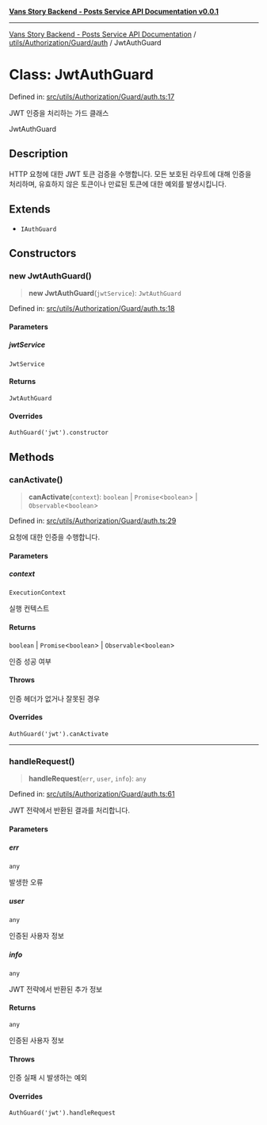 [**Vans Story Backend - Posts Service API Documentation v0.0.1**](README.md)

***

[Vans Story Backend - Posts Service API Documentation](modules.md) / [utils/Authorization/Guard/auth](utils\Authorization\Guard\auth\README.md) / JwtAuthGuard

# Class: JwtAuthGuard

Defined in: [src/utils/Authorization/Guard/auth.ts:17](https://github.com/JONGHYUNVAN/vans_story_be_post/blob/30670f9b5f4ff4f94181bc9d1b844416ab74ddc8/src/utils/Authorization/Guard/auth.ts#L17)

JWT 인증을 처리하는 가드 클래스

 JwtAuthGuard

## Description

HTTP 요청에 대한 JWT 토큰 검증을 수행합니다.
모든 보호된 라우트에 대해 인증을 처리하며, 
유효하지 않은 토큰이나 만료된 토큰에 대한 예외를 발생시킵니다.

## Extends

- `IAuthGuard`

## Constructors

### new JwtAuthGuard()

> **new JwtAuthGuard**(`jwtService`): `JwtAuthGuard`

Defined in: [src/utils/Authorization/Guard/auth.ts:18](https://github.com/JONGHYUNVAN/vans_story_be_post/blob/30670f9b5f4ff4f94181bc9d1b844416ab74ddc8/src/utils/Authorization/Guard/auth.ts#L18)

#### Parameters

##### jwtService

`JwtService`

#### Returns

`JwtAuthGuard`

#### Overrides

`AuthGuard('jwt').constructor`

## Methods

### canActivate()

> **canActivate**(`context`): `boolean` \| `Promise`\<`boolean`\> \| `Observable`\<`boolean`\>

Defined in: [src/utils/Authorization/Guard/auth.ts:29](https://github.com/JONGHYUNVAN/vans_story_be_post/blob/30670f9b5f4ff4f94181bc9d1b844416ab74ddc8/src/utils/Authorization/Guard/auth.ts#L29)

요청에 대한 인증을 수행합니다.

#### Parameters

##### context

`ExecutionContext`

실행 컨텍스트

#### Returns

`boolean` \| `Promise`\<`boolean`\> \| `Observable`\<`boolean`\>

인증 성공 여부

#### Throws

인증 헤더가 없거나 잘못된 경우

#### Overrides

`AuthGuard('jwt').canActivate`

***

### handleRequest()

> **handleRequest**(`err`, `user`, `info`): `any`

Defined in: [src/utils/Authorization/Guard/auth.ts:61](https://github.com/JONGHYUNVAN/vans_story_be_post/blob/30670f9b5f4ff4f94181bc9d1b844416ab74ddc8/src/utils/Authorization/Guard/auth.ts#L61)

JWT 전략에서 반환된 결과를 처리합니다.

#### Parameters

##### err

`any`

발생한 오류

##### user

`any`

인증된 사용자 정보

##### info

`any`

JWT 전략에서 반환된 추가 정보

#### Returns

`any`

인증된 사용자 정보

#### Throws

인증 실패 시 발생하는 예외

#### Overrides

`AuthGuard('jwt').handleRequest`
